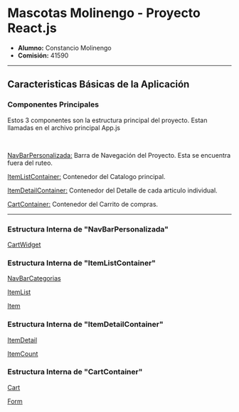 <h1> Mascotas Molinengo - Proyecto React.js </h2>

<ul>
    <li><strong>Alumno:</strong> Constancio Molinengo</li>
    <li><strong>Comisión:</strong> 41590</li>
</ul>

<hr/>

<h2>Caracteristicas Básicas de la Aplicación</h2>
<h3>Componentes Principales</h3>
<p>Estos 3 componentes son la estructura principal del proyecto. Estan llamadas en el archivo principal App.js</p>
<br/>
<p><ins>NavBarPersonalizada:</ins> Barra de Navegación del Proyecto. Esta se encuentra fuera del ruteo.</p>
<p><ins>ItemListContainer:</ins> Contenedor del Catalogo principal.</p>
<p><ins>ItemDetailContainer:</ins> Contenedor del Detalle de cada articulo individual.</p>
<p><ins>CartContainer:</ins> Contenedor del Carrito de compras.</p>

<hr/>

<h3>Estructura Interna de "NavBarPersonalizada"</h3>
<p><ins>CartWidget</ins></p>

<h3>Estructura Interna de "ItemListContainer"</h3>
<p><ins>NavBarCategorias</ins></p>

<p><ins>ItemList</ins></p>
<p><ins>Item</ins></p>

<h3>Estructura Interna de "ItemDetailContainer"</h3>
<p><ins>ItemDetail</ins></p>
<p><ins>ItemCount</ins></p>

<h3>Estructura Interna de "CartContainer"</h3>
<p><ins>Cart</ins></p>
<p><ins>Form</ins></p>
